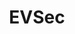 ---
title: "EVSec"

description: "EVSec is a social meetup of computer security professionals in the greater Phoenix area."
# 1. To ensure Netlify triggers a build on our exampleSite instance, we need to change a file in the exampleSite directory.
theme_version: '2.8.2'

cascade:
  featured_image: '/images/evsec_logo_wide_clean.webp'
---